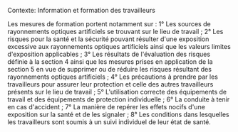 Contexte: Information et formation des travailleurs

Les mesures de formation portent notamment sur : 1° Les sources de rayonnements optiques artificiels se trouvant sur le lieu de travail ; 2° Les risques pour la santé et la sécurité pouvant résulter d'une exposition excessive aux rayonnements optiques artificiels ainsi que les valeurs limites d'exposition applicables ; 3° Les résultats de l'évaluation des risques définie à la section 4 ainsi que les mesures prises en application de la section 5 en vue de supprimer ou de réduire les risques résultant des rayonnements optiques artificiels ; 4° Les précautions à prendre par les travailleurs pour assurer leur protection et celle des autres travailleurs présents sur le lieu de travail ; 5° L'utilisation correcte des équipements de travail et des équipements de protection individuelle ; 6° La conduite à tenir en cas d'accident ; 7° La manière de repérer les effets nocifs d'une exposition sur la santé et de les signaler ; 8° Les conditions dans lesquelles les travailleurs sont soumis à un suivi individuel de leur état de santé.